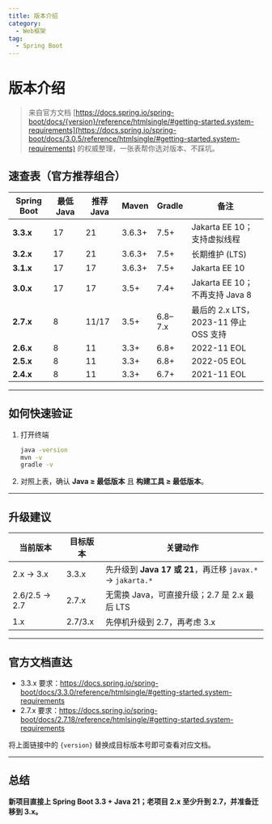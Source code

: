 ```yaml
---
title: 版本介绍
category:
  - Web框架
tag:
  - Spring Boot
---
```


# 版本介绍


> 来自官方文档 [https://docs.spring.io/spring-boot/docs/{version}/reference/htmlsingle/#getting-started.system-requirements](https://docs.spring.io/spring-boot/docs/3.0.5/reference/htmlsingle/#getting-started.system-requirements) 的权威整理，一张表帮你选对版本、不踩坑。

## 速查表（官方推荐组合）

| Spring Boot | **最低** Java | **推荐** Java | Maven | Gradle | 备注 |
|-------------|---------------|---------------|--------|---------|------|
| **3.3.x** | 17 | 21 | 3.6.3+ | 7.5+ | Jakarta EE 10；支持虚拟线程 |
| **3.2.x** | 17 | 21 | 3.6.3+ | 7.5+ | 长期维护 (LTS) |
| **3.1.x** | 17 | 17 | 3.6.3+ | 7.5+ | Jakarta EE 10 |
| **3.0.x** | 17 | 17 | 3.5+ | 7.4+ | Jakarta EE 10；不再支持 Java 8 |
| **2.7.x** | 8 | 11/17 | 3.5+ | 6.8–7.x | 最后的 2.x LTS，2023-11 停止 OSS 支持 |
| **2.6.x** | 8 | 11 | 3.3+ | 6.8+ | 2022-11 EOL |
| **2.5.x** | 8 | 11 | 3.3+ | 6.8+ | 2022-05 EOL |
| **2.4.x** | 8 | 11 | 3.3+ | 6.7+ | 2021-11 EOL |

---

## 如何快速验证

1. 打开终端  
   ```bash
   java -version
   mvn -v
   gradle -v
   ```
2. 对照上表，确认 **Java ≥ 最低版本** 且 **构建工具 ≥ 最低版本**。

---

## 升级建议

| 当前版本 | 目标版本 | 关键动作 |
|----------|----------|----------|
| 2.x → 3.x | 3.3.x | 先升级到 **Java 17 或 21**，再迁移 `javax.*` → `jakarta.*` |
| 2.6/2.5 → 2.7 | 2.7.x | 无需换 Java，可直接升级；2.7 是 2.x 最后 LTS |
| 1.x | 2.7/3.x | 先停机升级到 2.7，再考虑 3.x |

---

## 官方文档直达

- 3.3.x 要求：https://docs.spring.io/spring-boot/docs/3.3.0/reference/htmlsingle/#getting-started.system-requirements  
- 2.7.x 要求：https://docs.spring.io/spring-boot/docs/2.7.18/reference/htmlsingle/#getting-started.system-requirements  

将上面链接中的 `{version}` 替换成目标版本号即可查看对应文档。

---

## 总结

**新项目直接上 Spring Boot 3.3 + Java 21；老项目 2.x 至少升到 2.7，并准备迁移到 3.x。**

